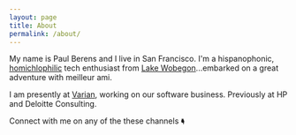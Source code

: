 ```yaml
---
layout: page
title: About
permalink: /about/
---
```


My name is Paul Berens and I live in San Francisco. I'm a hispanophonic, <a href="https://twitter.com/KarlTheFog/" target="_blank">homichlophilic</a> tech enthusiast from <a href="https://en.wikipedia.org/wiki/Minnesota" target="_blank">Lake Wobegon</a>...embarked on a great adventure with meilleur ami.

I am presently at <a href="https://www.varian.com/" target="_blank">Varian</a>, working on our software business. Previously at HP and Deloitte Consulting.

Connect with me on any of the these channels 🖣

<a href="https://twitter.com/berensp" target="_blank"><i class="fab fa-twitter"></i></a>&nbsp;&nbsp;&nbsp;
<a href="https://keybase.io/berens" target="_blank"><i class="fab fa-keybase"></i></a>&nbsp;&nbsp;&nbsp;
<a href="https://angel.co/berens" target="_blank"><i class="fab fa-angellist"></i></a>&nbsp;&nbsp;&nbsp;
<a href="https://t.me/berensp" target="_blank"><i class="fab fa-telegram-plane"></i></a>&nbsp;&nbsp;&nbsp;
<a href="https://www.linkedin.com/in/berensp/" target="_blank"><i class="fab fa-linkedin-in"></i></a>
